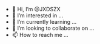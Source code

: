 - 👋 Hi, I’m @JXDSZX
- 👀 I’m interested in ...
- 🌱 I’m currently learning ...
- 💞️ I’m looking to collaborate on ...
- 📫 How to reach me ...

<!---
JXDSZX/JXDSZX is a ✨ special ✨ repository because its `README.md` (this file) appears on your GitHub profile.
You can click the Preview link to take a look at your changes.
--->
